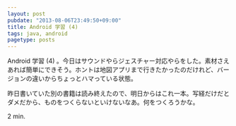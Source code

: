 ```yaml
---
layout: post
pubdate: "2013-08-06T23:49:50+09:00"
title: Android 学習 (4)
tags: java, android
pagetype: posts
---
```

Android 学習 (4) 。今日はサウンドやらジェスチャー対応やらをした。素材さえあれば簡単にできそう。ホントは地図アプリまで行きたかったのだけれど、バージョンの違いからちょっとハマっている状態。

昨日書いていた別の書籍は読み終えたので、明日からはこれ一本。写経だけだとダメだから、ものをつくらないといけないなあ。何をつくろうかな。

2 min.
